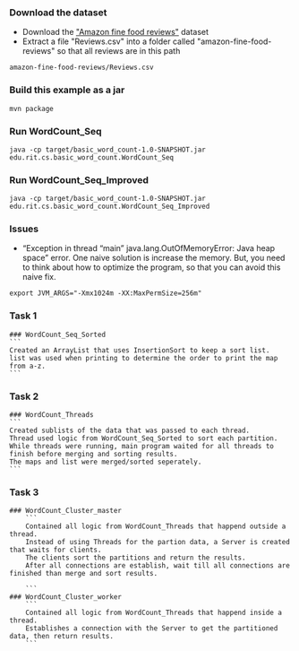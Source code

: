 ### Download the dataset
* Download the ["Amazon fine food reviews"](https://www.kaggle.com/snap/amazon-fine-food-reviews/downloads/amazon-fine-food-reviews.zip/2) dataset
* Extract a file "Reviews.csv" into a folder called "amazon-fine-food-reviews" so that all reviews are in this path 
```
amazon-fine-food-reviews/Reviews.csv
``` 

### Build this example as a jar
```
mvn package
```

### Run WordCount_Seq
```
java -cp target/basic_word_count-1.0-SNAPSHOT.jar edu.rit.cs.basic_word_count.WordCount_Seq
```

### Run WordCount_Seq_Improved
```
java -cp target/basic_word_count-1.0-SNAPSHOT.jar edu.rit.cs.basic_word_count.WordCount_Seq_Improved
```

### Issues
- “Exception in thread “main” java.lang.OutOfMemoryError: Java heap space” error. One naive solution is increase the memory. But, you need to think about how to optimize the program, so that you can avoid this naive fix.
```
export JVM_ARGS="-Xmx1024m -XX:MaxPermSize=256m"
```

### Task 1
    ### WordCount_Seq_Sorted
    ```
    Created an ArrayList that uses InsertionSort to keep a sort list.
    list was used when printing to determine the order to print the map from a-z.
    ```

### Task 2
    ### WordCount_Threads
    ```
    Created sublists of the data that was passed to each thread.
    Thread used logic from WordCount_Seq_Sorted to sort each partition.
    While threads were running, main program waited for all threads to finish before merging and sorting results.
    The maps and list were merged/sorted seperately.
    ```
### Task 3
    ### WordCount_Cluster_master
        ```
        Contained all logic from WordCount_Threads that happend outside a thread.
        Instead of using Threads for the partion data, a Server is created that waits for clients.
        The clients sort the partitions and return the results.
        After all connections are establish, wait till all connections are finished than merge and sort results.

        ```
    ### WordCount_Cluster_worker
        ```
        Contained all logic from WordCount_Threads that happend inside a thread.
        Establishes a connection with the Server to get the partitioned data, then return results.
        ```
